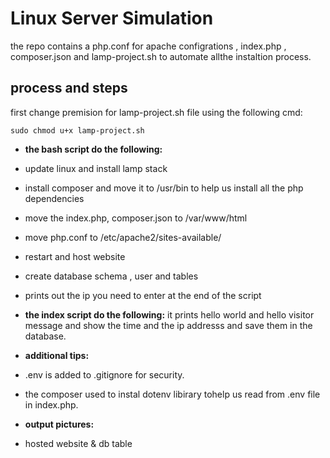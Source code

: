 # Linux Server Simulation
the repo contains a php.conf for apache configrations , index.php , composer.json and lamp-project.sh to automate allthe instaltion process.

## process and steps
first change premision for lamp-project.sh file using the following cmd:
```
sudo chmod u+x lamp-project.sh
```

* **the bash script do the following:**
* update linux and install lamp stack
* install composer and move it to /usr/bin to help us install all the php dependencies
* move the index.php, composer.json to /var/www/html
* move php.conf to /etc/apache2/sites-available/
* restart and host website
* create database schema , user and tables
* prints out the ip you need to enter at the end of the script

* **the index script do the following:**
it prints hello world and hello visitor message and show the time and the ip addresss and save them in the database.

* **additional tips:**
* .env is added to .gitignore for security.
* the composer used to instal dotenv libirary tohelp us read from .env file in index.php.

* **output pictures:**
* hosted website & db table
